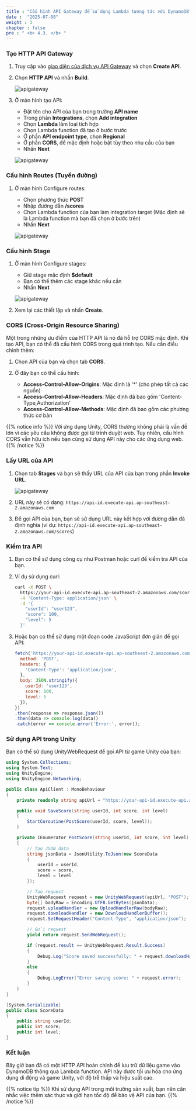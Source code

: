 ```yaml
---
title : "Cấu hình API Gateway để sử dụng Lambda tương tác với DynamoDB"
date :  "2025-07-08" 
weight : 3 
chapter : false
pre : " <b> 4.3. </b> "
---
```


### Tạo HTTP API Gateway

1. Truy cập vào [giao diện của dịch vụ API Gateway](https://ap-southeast-2.console.aws.amazon.com/apigateway/main/apis?region=ap-southeast-2) và chọn **Create API**.

2. Chọn **HTTP API** và nhấn **Build**.

   ![apigateway](/images/3.connect/apigateway1.png)

3. Ở màn hình tạo API:
   + Đặt tên cho API của bạn trong trường **API name**
   + Trong phần **Integrations**, chọn **Add integration**
   + Chọn **Lambda** làm loại tích hợp
   + Chọn Lambda function đã tạo ở bước trước
   + Ở phần **API endpoint type**, chọn **Regional**
   + Ở phần **CORS**, để mặc định hoặc bật tùy theo nhu cầu của bạn
   + Nhấn **Next**

   ![apigateway](/images/3.connect/httpapi1.png)

### Cấu hình Routes (Tuyến đường)

1. Ở màn hình Configure routes:
   + Chọn phương thức **POST**
   + Nhập đường dẫn **/scores**
   + Chọn Lambda function của bạn làm integration target (Mặc định sẽ là Lambda function mà bạn đã chọn ở bước trên)
   + Nhấn **Next**

   ![apigateway](/images/3.connect/httpapi2.png)

### Cấu hình Stage

1. Ở màn hình Configure stages:
   + Giữ stage mặc định **$default**
   + Bạn có thể thêm các stage khác nếu cần
   + Nhấn **Next**

   ![apigateway](/images/3.connect/httpapi3.png)

2. Xem lại các thiết lập và nhấn **Create**.

### CORS (Cross-Origin Resource Sharing)

Một trong những ưu điểm của HTTP API là nó đã hỗ trợ CORS mặc định. Khi tạo API, bạn có thể đã cấu hình CORS trong quá trình tạo. Nếu cần điều chỉnh thêm:

1. Chọn API của bạn và chọn tab **CORS**.

2. Ở đây bạn có thể cấu hình:
   + **Access-Control-Allow-Origins**: Mặc định là '*' (cho phép tất cả các nguồn)
   + **Access-Control-Allow-Headers**: Mặc định đã bao gồm 'Content-Type,Authorization'
   + **Access-Control-Allow-Methods**: Mặc định đã bao gồm các phương thức cơ bản

{{% notice info %}}
Với ứng dụng Unity, CORS thường không phải là vấn đề lớn vì các yêu cầu không được gọi từ trình duyệt web. Tuy nhiên, cấu hình CORS vẫn hữu ích nếu bạn cũng sử dụng API này cho các ứng dụng web.
{{% /notice %}}

### Lấy URL của API

1. Chọn tab **Stages** và bạn sẽ thấy URL của API của bạn trong phần **Invoke URL**.

   ![apigateway](/images/3.connect/httpapi6.png)

2. URL này sẽ có dạng: `https://api-id.execute-api.ap-southeast-2.amazonaws.com`

3. Để gọi API của bạn, bạn sẽ sử dụng URL này kết hợp với đường dẫn đã định nghĩa (ví dụ: `https://api-id.execute-api.ap-southeast-2.amazonaws.com/scores`)

### Kiểm tra API

1. Bạn có thể sử dụng công cụ như Postman hoặc curl để kiểm tra API của bạn.

2. Ví dụ sử dụng curl:

   ```bash
   curl -X POST \
     https://your-api-id.execute-api.ap-southeast-2.amazonaws.com/scores \
     -H 'Content-Type: application/json' \
     -d '{
       "userId": "user123",
       "score": 100,
       "level": 5
     }'
   ```

3. Hoặc bạn có thể sử dụng một đoạn code JavaScript đơn giản để gọi API:

   ```javascript
   fetch('https://your-api-id.execute-api.ap-southeast-2.amazonaws.com/scores', {
     method: 'POST',
     headers: {
       'Content-Type': 'application/json',
     },
     body: JSON.stringify({
       userId: 'user123',
       score: 100,
       level: 5
     }),
   })
   .then(response => response.json())
   .then(data => console.log(data))
   .catch(error => console.error('Error:', error));
   ```

### Sử dụng API trong Unity

Bạn có thể sử dụng UnityWebRequest để gọi API từ game Unity của bạn:

```csharp
using System.Collections;
using System.Text;
using UnityEngine;
using UnityEngine.Networking;

public class ApiClient : MonoBehaviour
{
    private readonly string apiUrl = "https://your-api-id.execute-api.ap-southeast-2.amazonaws.com/scores";

    public void SaveScore(string userId, int score, int level)
    {
        StartCoroutine(PostScore(userId, score, level));
    }

    private IEnumerator PostScore(string userId, int score, int level)
    {
        // Tạo JSON data
        string jsonData = JsonUtility.ToJson(new ScoreData
        {
            userId = userId,
            score = score,
            level = level
        });

        // Tạo request
        UnityWebRequest request = new UnityWebRequest(apiUrl, "POST");
        byte[] bodyRaw = Encoding.UTF8.GetBytes(jsonData);
        request.uploadHandler = new UploadHandlerRaw(bodyRaw);
        request.downloadHandler = new DownloadHandlerBuffer();
        request.SetRequestHeader("Content-Type", "application/json");

        // Gửi request
        yield return request.SendWebRequest();

        if (request.result == UnityWebRequest.Result.Success)
        {
            Debug.Log("Score saved successfully: " + request.downloadHandler.text);
        }
        else
        {
            Debug.LogError("Error saving score: " + request.error);
        }
    }
}

[System.Serializable]
public class ScoreData
{
    public string userId;
    public int score;
    public int level;
}
```

### Kết luận

Bây giờ bạn đã có một HTTP API hoàn chỉnh để lưu trữ dữ liệu game vào DynamoDB thông qua Lambda function. API này được tối ưu hóa cho ứng dụng di động và game Unity, với độ trễ thấp và hiệu suất cao.

{{% notice tip %}}
Khi sử dụng API trong môi trường sản xuất, bạn nên cân nhắc việc thêm xác thực và giới hạn tốc độ để bảo vệ API của bạn.
{{% /notice %}}
